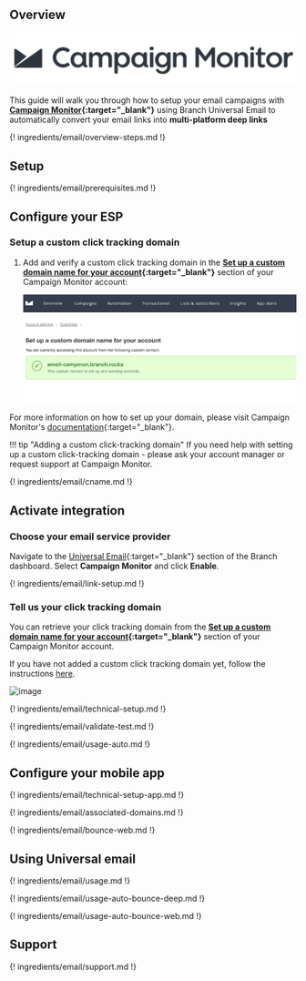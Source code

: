 ## Overview

![Campaign-Monitor](/img/pages/email/campaign-monitor/campaign-monitor.png)

This guide will walk you through how to setup your email campaigns with **[Campaign Monitor](https://www.campaignmonitor.com/){:target="\_blank"}** using Branch Universal Email to automatically convert your email links into **multi-platform deep links**

{! ingredients/email/overview-steps.md !}

## Setup

{! ingredients/email/prerequisites.md !}

## Configure your ESP

### Setup a custom click tracking domain

1. Add and verify a custom click tracking domain in the **[Set up a custom domain name for your account](http://email-campmon.branch.rocks/account/customize/customdomain/manage){:target="\_blank"}** section of your Campaign Monitor account:

    ![image](/img/pages/email/campaign-monitor/create-domain.png)

For more information on how to set up your domain, please visit Campaign Monitor's [documentation](https://help.campaignmonitor.com/custom-domain-names#set-up-a-custom-domain){:target="\_blank"}.

!!! tip "Adding a custom click-tracking domain"
    If you need help with setting up a custom click-tracking domain - please ask your account manager or request support at Campaign Monitor.

{! ingredients/email/cname.md !}

## Activate integration

### Choose your email service provider

Navigate to the [Universal Email](https://dashboard.branch.io/email){:target="\_blank"} section of the Branch dashboard. Select **Campaign Monitor** and click **Enable**.

{! ingredients/email/link-setup.md !}

### Tell us your click tracking domain

You can retrieve your click tracking domain from the **[Set up a custom domain name for your account](http://email-campmon.branch.rocks/account/customize/customdomain/manage){:target="\_blank"}** section of your Campaign Monitor account.

If you have not added a custom click tracking domain yet, follow the instructions [here](#setup-a-custom-click-tracking-domain). 

![image](/img/pages/email/campaign-monitor/setup-config.png)

{! ingredients/email/technical-setup.md !}
	
{! ingredients/email/validate-test.md !}

{! ingredients/email/usage-auto.md !}

## Configure your mobile app

{! ingredients/email/technical-setup-app.md !}

{! ingredients/email/associated-domains.md !}

{! ingredients/email/bounce-web.md !}

## Using Universal email

{! ingredients/email/usage.md !}

{! ingredients/email/usage-auto-bounce-deep.md !}

{! ingredients/email/usage-auto-bounce-web.md !}

## Support

{! ingredients/email/support.md !}
